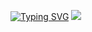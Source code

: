 [![Typing SVG](https://readme-typing-svg.herokuapp.com?font=DynaPuff&size=25&pause=1000&color=33B1F7&vCenter=true&width=435&lines=Telegram%3A+%40timrushik;Discord%3A+TimRush%239867)](https://t.me/timrushik)
<img src="https://lanyard-profile-readme.vercel.app/api/1107672247986028596?theme=dark&amp;bg=434c5e&amp;animated=true&amp;hideDiscrim=false&amp;borderRadius=30px&amp;idleMessage=Probably%20doing%20something%20else..."> 
